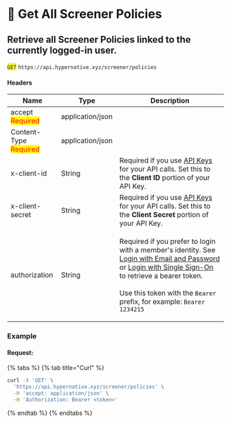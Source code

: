 # 🔵 Get All Screener Policies

## Retrieve all Screener Policies linked to the currently logged-in user.

<mark style="color:blue;">`GET`</mark> `https://api.hypernative.xyz/screener/policies`

#### Headers

| Name                                           | Type             | Description                                                                                                                                                                                                                                                                                                                                                         |
| ---------------------------------------------- | ---------------- | ------------------------------------------------------------------------------------------------------------------------------------------------------------------------------------------------------------------------------------------------------------------------------------------------------------------------------------------------------------------- |
| accept<br /><mark style="color:red;">Required</mark>       | application/json |                                                                                                                                                                                                                                                                                                                                                                     |
| Content-Type<br /><mark style="color:red;">Required</mark> | application/json |                                                                                                                                                                                                                                                                                                                                                                     |
| x-client-id                                    | String           | Required if you use [API Keys](../../../account/api-keys.md) for your API calls. Set this to the **Client ID** portion of your API Key.                                                                                                                                                                                                                             |
| x-client-secret                                | String           | Required if you use [API Keys](../../../account/api-keys.md) for your API calls. Set this to the **Client Secret** portion of your API Key.                                                                                                                                                                                                                         |
| authorization                                  | String           | <p>Required if you prefer to login with a member's identity. See <a href="../../../account/login.md">Login with Email and Password</a> or <a href="../../../account/login-with-single-sign-on.md">Login with Single Sign-On</a> to retrieve a bearer token.<br><br>Use this token with the <code>Bearer</code> prefix, for example: <code>Bearer 1234215</code></p> |

### Example

#### Request:

{% tabs %}
{% tab title="Curl" %}
```bash
curl -X 'GET' \
  'https://api.hypernative.xyz/screener/policies' \
  -H 'accept: application/json' \
  -H 'Authorization: Bearer <token>'
```
{% endtab %}
{% endtabs %}
